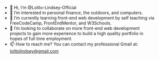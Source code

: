 - 👋 Hi, I’m @Lolito-Lindsey-Official
- 👀 I’m interested in personal finance, the outdoors, and computers.
- 🌱 I’m currently learning front-end web development by self teaching via FreeCodeCamp, FrontEndMentor, and W3Schools.
- 💞️ I’m looking to collaborate on more front-end web development projects to gain more experience to build a high quality portfolio in hopes of full time employment.
- 📫 How to reach me? You can contact my professional Gmail at: lolitolindsey@gmail.com

<!---
Lolito-Lindsey-Official/Lolito-Lindsey-Official is a ✨ special ✨ repository because its `README.md` (this file) appears on your GitHub profile.
You can click the Preview link to take a look at your changes.
--->
